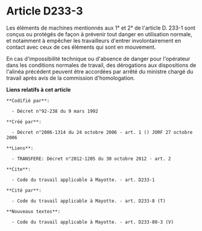 # Article D233-3

Les éléments de machines mentionnés aux 1° et 2° de l'article D. 233-1 sont conçus ou protégés de façon à prévenir tout
danger en utilisation normale, et notamment à empêcher les travailleurs d'entrer involontairement en contact avec ceux de ces
éléments qui sont en mouvement.

En cas d'impossibilité technique ou d'absence de danger pour l'opérateur dans les conditions normales de travail, des
dérogations aux dispositions de l'alinéa précédent peuvent être accordées par arrêté du ministre chargé du travail après avis
de la commission d'homologation.

**Liens relatifs à cet article**

	**Codifié par**:

	  - Décret n°92-238 du 9 mars 1992

	**Créé par**:

	  - Décret n°2006-1314 du 24 octobre 2006 - art. 1 () JORF 27 octobre 2006

	**Liens**:

	  - TRANSFERE: Décret n°2012-1205 du 30 octobre 2012 - art. 2

	**Cite**:

	  - Code du travail applicable à Mayotte. - art. D233-1

	**Cité par**:

	  - Code du travail applicable à Mayotte. - art. D233-8 (T)

	**Nouveaux textes**:

	  - Code du travail applicable à Mayotte. - art. D233-80-3 (V)
